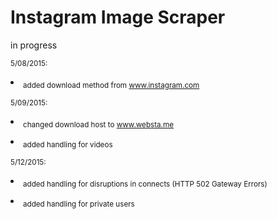 # Instagram Image Scraper
in progress 

<sub>5/08/2015:<li></sub>
<sub>added download method from www.instagram.com
</li></sub>

<sub>5/09/2015:</sub><li>
<sub>changed download host to www.websta.me
</li></sub>
<li><sub>added handling for videos</sub></li>

<sub>5/12/2015:</sub><li>
<sub>added handling for disruptions in connects (HTTP 502 Gateway Errors)
</li></sub>
<li><sub>added handling for private users</sub></li>


